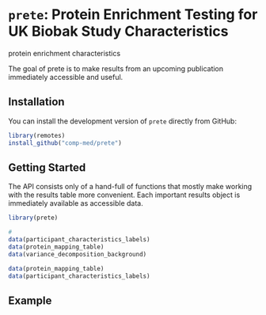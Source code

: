 
<!-- README.md is generated from README.Rmd. Please edit that file -->

# `prete`: Protein Enrichment Testing for UK Biobak Study Characteristics

protein enrichment characteristics

<!-- badges: start -->
<!-- badges: end -->

The goal of prete is to make results from an upcoming publication
immediately accessible and useful.

## Installation

You can install the development version of `prete` directly from GitHub:

``` r
library(remotes)
install_github("comp-med/prete")
```

## Getting Started

The API consists only of a hand-full of functions that mostly make
working with the results table more convenient. Each important results
object is immediately available as accessible data.

``` r
library(prete)

# 
data(participant_characteristics_labels)
data(protein_mapping_table)
data(variance_decomposition_background)
```

``` r
data(protein_mapping_table)
data(participant_characteristics_labels)
```

## Example
